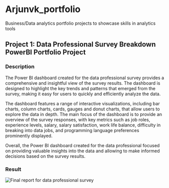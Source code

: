 # Arjunvk_portfolio
Business/Data analytics portfolio projects to showcase skills in analytics tools
## Project 1: Data Professional Survey Breakdown PowerBI Portfolio Project
### Description
The Power BI dashboard created for the data professional survey provides a comprehensive and insightful view of the survey results. The dashboard is designed to highlight the key trends and patterns that emerged from the survey, making it easy for users to quickly and efficiently analyze the data.

The dashboard features a range of interactive visualizations, including bar charts, column charts, cards, gauges and donut charts, that allow users to explore the data in depth. The main focus of the dashboard is to provide an overview of the survey responses, with key metrics such as job roles, experience levels, salary, salary satisfaction, work life balance, difficulty in breaking into data jobs,  and programming language preferences prominently displayed.

Overall, the Power BI dashboard created for the data professional focused on providing valuable insights into the data and allowing  to make informed decisions based on the survey results.

### Result
![Final report for data professional survey](Powerbi_Portfolio_Project_Data_Professional_survey_breakdown_page-0001.jpg)
